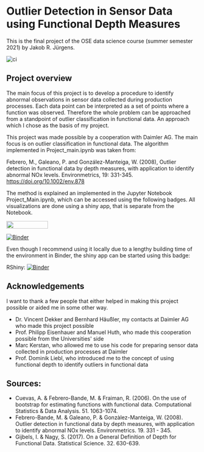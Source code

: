 # Outlier Detection in Sensor Data using Functional Depth Measures

This is the final project of the OSE data science course (summer semester 2021) by Jakob R. Jürgens.

![ci](https://github.com/OpenSourceEconomics/ose-data-science-course-projeect-JakobJuergens/actions/workflows/ci.yml/badge.svg)

## Project overview
The main focus of this project is to develop a procedure to identify abnormal observations in sensor data collected during production processes. Each data point can be interpreted as a set of points where a function was observed.
Therefore the whole problem can be approached from a standpoint of outlier classification in functional data. An approach which I chose as the basis of my project.

This project was made possible by a cooperation with Daimler AG. The main focus is on outlier classification in functional data.
The algorithm implemented in Project_main.ipynb was taken from: 

Febrero, M., Galeano, P. and González-Manteiga, W. (2008), Outlier detection in functional data by depth measures, with application to identify abnormal NOx levels. 
Environmetrics, 19: 331-345. https://doi.org/10.1002/env.878

The method is explained an implemented in the Jupyter Notebook Project_Main.ipynb, which can be accessed using the following badges. All visualizations are done using a shiny app, that is separate from the Notebook.

<a href="https://nbviewer.jupyter.org/github/OpenSourceEconomics/ose-data-science-course-projeect-JakobJuergens/blob/master/Project_Main.ipynb"
   target="_parent">
   <img align="center"
  src="https://raw.githubusercontent.com/jupyter/design/master/logos/Badges/nbviewer_badge.png"
      width="109" height="20">
</a>

[![Binder](http://mybinder.org/badge_logo.svg)](https://mybinder.org/v2/gh/OpenSourceEconomics/ose-data-science-course-projeect-JakobJuergens/master?filepath=Project_Main.ipynb)

Even though I recommend using it locally due to a lengthy building time of the environment in Binder, the shiny app can be started using this badge:

RShiny: [![Binder](http://mybinder.org/badge_logo.svg)](https://mybinder.org/v2/gh/OpenSourceEconomics/ose-data-science-course-projeect-JakobJuergens/master?urlpath=shiny/visual/)

## Acknowledgements
I want to thank a few people that either helped in making this project possible or aided me in some other way.
* Dr. Vincent Dekker and Bernhard Häußler, my contacts at Daimler AG who made this project possible
* Prof. Philipp Eisenhauer and Manuel Huth, who made this cooperation possible from the Universities' side
* Marc Kerstan, who allowed me to use his code for preparing sensor data collected in production processes at Daimler
* Prof. Dominik Liebl, who introduced me to the concept of using functional depth to identify outliers in functional data

## Sources:

* Cuevas, A. & Febrero-Bande, M. & Fraiman, R. (2006). On the use of bootstrap for estimating functions with functional data. Computational Statistics & Data Analysis. 51. 1063-1074.
* Febrero-Bande, M. & Galeano, P. & Gonzàlez-Manteiga, W. (2008). Outlier detection in functional data by depth measures, with application to identify abnormal NOx levels. Environmetrics. 19. 331 - 345.
* Gijbels, I. & Nagy, S. (2017). On a General Definition of Depth for Functional Data. Statistical Science. 32. 630-639.

